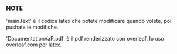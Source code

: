 ### NOTE

'main.text' è il codice latex che potete modificare quando volete, poi pushate le modifiche.

'DocumentationVaR.pdf' è il pdf renderizzato con overleaf. Io uso overleaf.com per latex.
